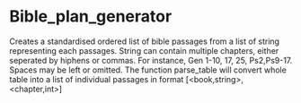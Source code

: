 # Bible_plan_generator
Creates a standardised ordered list of bible passages from a list of string representing each passages.
String can contain multiple chapters, either seperated by hiphens or commas. For instance, Gen 1-10, 17, 25, Ps2,Ps9-17.
Spaces may be left or omitted.
The function parse_table will convert whole table into a list of individual passages in format [<book,string>,<chapter,int>]
